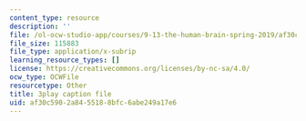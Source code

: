 ```yaml
---
content_type: resource
description: ''
file: /ol-ocw-studio-app/courses/9-13-the-human-brain-spring-2019/af30c5902a8455188bfc6abe249a17e6_YVHM8dSkimo.vtt
file_size: 115883
file_type: application/x-subrip
learning_resource_types: []
license: https://creativecommons.org/licenses/by-nc-sa/4.0/
ocw_type: OCWFile
resourcetype: Other
title: 3play caption file
uid: af30c590-2a84-5518-8bfc-6abe249a17e6
---
```

